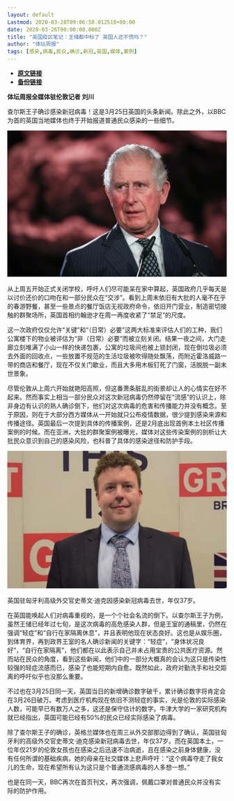 ```yaml
---
layout: default
Lastmod: 2020-03-28T09:06:58.012518+00:00
date: 2020-03-26T00:00:00.000Z
title: "英国疫区笔记：王储都中标了 英国人还不慌吗？"
author: "体坛周报"
tags: [感染,病毒,民众,确诊,新冠,英国,媒体,案例]
---
```


* [**原文链接**](http://www.titan24.com/publish/app/data/2020/03/26/311324/os_news.html)
* [**备份链接**](http://archive.ph/bUVG8)


**体坛周报全媒体驻伦敦记者 刘川**

查尔斯王子确诊感染新冠病毒！这是3月25日英国的头条新闻。除此之外，以BBC为首的英国当地媒体也终于开始报道普通民众感染的一些细节。

![](/images/post/c7e92db8c98e97d17c6da1a4e74e05cd.jpg)

从上周五开始正式关闭学校，呼吁人们尽可能呆在家中算起，英国政府几乎每天是以讨价还价的口吻在和一部分民众在“交涉”。看到上周末依旧有大批的人毫不在乎的春游野餐，甚至一些景点的餐厅饭店无视政府命令，依旧开门营业，制造密切接触的群聚场所，英国首相约翰逊才在周一再度收紧了“禁足”的尺度。

这一次政府仅仅允许“关键”和“（日常）必要”这两大标准来评估人们的工种，我们公寓楼下的物业被评估为“非（日常）必要”而被立刻关闭。结果一夜之间，大门走廊立刻堆满了小山一样的快递包裹，公寓的垃圾间也被上锁封闭，现在倒垃圾必须去外面的回收点，一些放置不规范的生活垃圾被吹得随处飘荡，而附近霍洛威路一带的商店和餐厅，现在不仅关门歇业，而且大多用木板钉死了门窗，活脱脱一副末世景象。

尽管伦敦从上周六开始就艳阳高照，但这番萧条脏乱的街景却让人的心情实在好不起来。然而事实上相当一部分民众对这次新冠病毒仍然停留在“流感”的认识上，除非身边有认识的熟人确诊倒下，他们对这次病毒的危害和传播能力并没有概念。至于原因，则在于大部分西方媒体从一开始就只公布疫情数据，很少提到感染来源和传播途径。英国最后一次提到具体的传播案例，还是2月底出现首例本土社区传播案例的时候。而在亚洲，大批的群聚案例被曝光，媒体对这些传染案例的剖析让大批民众意识到自己的感染风险，也科普了具体的感染途径和防护手段。

![1585220678005002346.jpg](/images/post/11d9052609cbda289d2df2272eb6e565.jpg)

英国驻匈牙利高级外交官史蒂文·迪克因感染新冠病毒去世，年仅37岁。

在英国能唤起人们对病毒重视的，是一个个社会名流的倒下。以查尔斯王子为例，虽然王储已经年过七旬，是这次病毒的高危感染人群，但是王室的通稿里，仍然在强调“轻症”和“自行在家隔离休息”，并且表明他现在状态良好。这也是从娱乐圈，到体育界，再到政界王室的名人确诊新闻的关键字：“轻症”，“身体状况良好”，“自行在家隔离”，他们都在以此表示自己并未占用宝贵的公共医疗资源。然而站在民众的角度，看到这些新闻，他们中的一部分大概真的会认为这只是传染性较强的轻症流感而已，感染了也能短期内自愈。既然如此，政府对勤洗手和社交距离的呼吁似乎也没那么重要。

不过也在3月25日同一天，英国当日的新增确诊数字破千，累计确诊数字将肯定会在3月26日破万。考虑到医疗机构现在依旧不测轻症的事实，光是伦敦的实际感染人数，可能早已有数万人之多，这还是保守估计的数字。牛津大学的一家研究机构就已经指出，英国可能已经有50%的民众已经实际感染了病毒。

除了查尔斯王子的确诊，英格兰媒体也在周三从外交部那边得到了确认，英国驻匈牙利的高级外交官史蒂文·迪克感染新冠病毒去世，年仅37岁。而在英国本土，一位年仅21岁的伦敦女孩也在感染之后迅速不治病逝，且在感染之前身体健康，没有任何所谓的基础疾病，她的母亲在社交媒体上悲声呼吁：“这个病毒夺走了我女儿的生命，现在希望所有认为这只是个普通流感病毒的人多想一想。”

也是在同一天，BBC再次在首页刊文，再次强调，佩戴口罩对普通民众并没有实际的防护作用。

